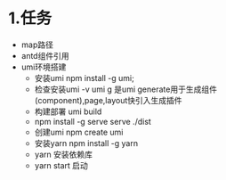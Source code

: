 # 1.任务
+ map路径
+ antd组件引用
+ umi环境搭建
    - 安装umi npm install -g umi;
    - 检查安装umi -v
    umi g 是umi generate用于生成组件(component),page,layout快引入生成插件
    - 构建部署
    umi build
    - npm install -g serve
    serve ./dist
    - 创建umi
    npm create umi
    - 安装yarn
    npm install -g yarn
    - yarn 
    安装依赖库
    - yarn start
    启动
